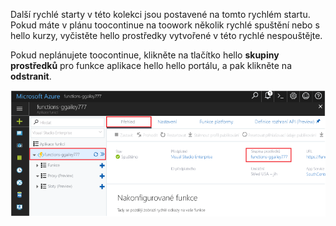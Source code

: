 Další rychlé starty v této kolekci jsou postavené na tomto rychlém startu. Pokud máte v plánu toocontinue na toowork několik rychlé spuštění nebo s hello kurzy, vyčistěte hello prostředky vytvořené v této rychlé nespouštějte. 

Pokud neplánujete toocontinue, klikněte na tlačítko hello **skupiny prostředků** pro funkce aplikace hello hello portálu, a pak klikněte na **odstranit**. 

![Vyberte hello toodelete skupiny prostředků z hello funkce aplikace.](./media/functions-quickstart-cleanup/functions-app-delete-resource-group.png)
